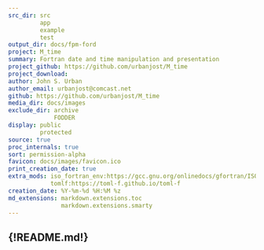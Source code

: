 ```yaml
---
src_dir: src
         app
         example
         test
output_dir: docs/fpm-ford
project: M_time
summary: Fortran date and time manipulation and presentation
project_github: https://github.com/urbanjost/M_time
project_download:
author: John S. Urban
author_email: urbanjost@comcast.net
github: https://github.com/urbanjost/M_time
media_dir: docs/images
exclude_dir: archive
             FODDER
display: public
         protected
source: true
proc_internals: true
sort: permission-alpha
favicon: docs/images/favicon.ico
print_creation_date: true
extra_mods: iso_fortran_env:https://gcc.gnu.org/onlinedocs/gfortran/ISO_005fFORTRAN_005fENV.html
            tomlf:https://toml-f.github.io/toml-f
creation_date: %Y-%m-%d %H:%M %z
md_extensions: markdown.extensions.toc
               markdown.extensions.smarty
---
```

<!--
author_pic:
twitter:
website:
-->
{!README.md!}
---
